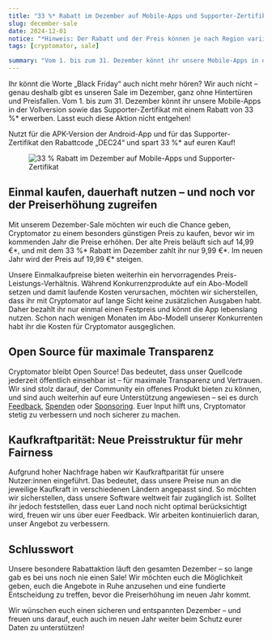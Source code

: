 ```yaml
---
title: "33 %* Rabatt im Dezember auf Mobile-Apps und Supporter-Zertifikat!"
slug: december-sale
date: 2024-12-01
notice: "*Hinweis: Der Rabatt und der Preis können je nach Region variieren."
tags: [cryptomator, sale]

summary: "Vom 1. bis zum 31. Dezember könnt ihr unsere Mobile-Apps in der Vollversion sowie das Supporter-Zertifikat mit einem Rabatt von 33 %* erwerben. Lasst euch diese Aktion nicht entgehen!"
---
```

Ihr könnt die Worte „Black Friday“ auch nicht mehr hören? Wir auch nicht – genau deshalb gibt es unseren Sale im Dezember, ganz ohne Hintertüren und Preisfallen. Vom 1. bis zum 31. Dezember könnt ihr unsere Mobile-Apps in der Vollversion sowie das Supporter-Zertifikat mit einem Rabatt von 33 %\* erwerben. Lasst euch diese Aktion nicht entgehen!

Nutzt für die APK-Version der Android-App und für das Supporter-Zertifikat den Rabattcode „DEC24“ und spart 33 %\* auf euren Kauf!

<figure class="text-center">
  <img class="inline-block rounded" src="/img/blog/december-2024-sale.png" srcset="/img/blog/december-2024-sale.png 1x, /img/blog/december-2024-sale@2x.png 2x" alt="33 % Rabatt im Dezember auf Mobile-Apps und Supporter-Zertifikat" />
</figure>

## Einmal kaufen, dauerhaft nutzen – und noch vor der Preiserhöhung zugreifen

Mit unserem Dezember-Sale möchten wir euch die Chance geben, Cryptomator zu einem besonders günstigen Preis zu kaufen, bevor wir im kommenden Jahr die Preise erhöhen. Der alte Preis beläuft sich auf 14,99 €\*, und mit dem 33 %\* Rabatt im Dezember zahlt ihr nur 9,99 €\*. Im neuen Jahr wird der Preis auf 19,99 €\* steigen.

Unsere Einmalkaufpreise bieten weiterhin ein hervorragendes Preis-Leistungs-Verhältnis. Während Konkurrenzprodukte auf ein Abo-Modell setzen und damit laufende Kosten verursachen, möchten wir sicherstellen, dass ihr mit Cryptomator auf lange Sicht keine zusätzlichen Ausgaben habt. Daher bezahlt ihr nur einmal einen Festpreis und könnt die App lebenslang nutzen. Schon nach wenigen Monaten im Abo-Modell unserer Konkurrenten habt ihr die Kosten für Cryptomator ausgeglichen.

## Open Source für maximale Transparenz

Cryptomator bleibt Open Source! Das bedeutet, dass unser Quellcode jederzeit öffentlich einsehbar ist – für maximale Transparenz und Vertrauen. Wir sind stolz darauf, der Community ein offenes Produkt bieten zu können, und sind auch weiterhin auf eure Unterstützung angewiesen – sei es durch [Feedback](/de/contact/), [Spenden](/de/donate/) oder [Sponsoring](/de/sponsors/). Euer Input hilft uns, Cryptomator stetig zu verbessern und noch sicherer zu machen.

## Kaufkraftparität: Neue Preisstruktur für mehr Fairness

Aufgrund hoher Nachfrage haben wir Kaufkraftparität für unsere Nutzer:innen eingeführt. Das bedeutet, dass unsere Preise nun an die jeweilige Kaufkraft in verschiedenen Ländern angepasst sind. So möchten wir sicherstellen, dass unsere Software weltweit fair zugänglich ist. Solltet ihr jedoch feststellen, dass euer Land noch nicht optimal berücksichtigt wird, freuen wir uns über euer Feedback. Wir arbeiten kontinuierlich daran, unser Angebot zu verbessern.

## Schlusswort

Unsere besondere Rabattaktion läuft den gesamten Dezember – so lange gab es bei uns noch nie einen Sale! Wir möchten euch die Möglichkeit geben, euch die Angebote in Ruhe anzusehen und eine fundierte Entscheidung zu treffen, bevor die Preiserhöhung im neuen Jahr kommt.

Wir wünschen euch einen sicheren und entspannten Dezember – und freuen uns darauf, euch auch im neuen Jahr weiter beim Schutz eurer Daten zu unterstützen!
